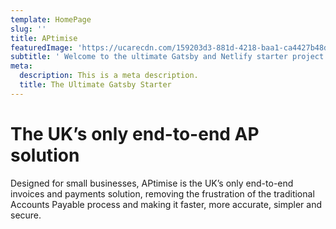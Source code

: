 ```yaml
---
template: HomePage
slug: ''
title: APtimise
featuredImage: 'https://ucarecdn.com/159203d3-881d-4218-baa1-ca4427b48d0d/'
subtitle: ' Welcome to the ultimate Gatsby and Netlify starter project.'
meta:
  description: This is a meta description.
  title: The Ultimate Gatsby Starter
---
```

<h1>The UK’s only end-to-end AP solution</h1>

Designed for small businesses, APtimise is the UK’s only end-to-end invoices and payments solution, removing the frustration of the traditional Accounts Payable process and making it faster, more accurate, simpler and secure.
